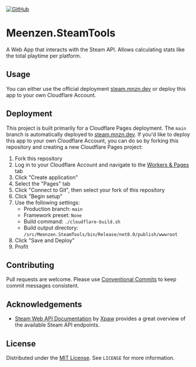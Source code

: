 [![GitHub](https://img.shields.io/github/license/meenzen/Streamlabs.SocketClient.svg)](https://github.com/meenzen/Streamlabs.SocketClient/blob/main/LICENSE)

# Meenzen.SteamTools

A Web App that interacts with the Steam API. Allows calculating stats like the total playtime per platform.

## Usage

You can either use the official deployment [steam.mnzn.dev](https://steam.mnzn.dev/) or deploy this app to your own Cloudflare Account.

## Deployment

This project is built primarily for a Cloudflare Pages deployment. The `main` branch is automatically deployed to [steam.mnzn.dev](https://steam.mnzn.dev/).
If you'd like to deploy this app to your own Cloudflare Account, you can do so by forking this repository and creating a new Cloudflare Pages project:

1. Fork this repository
2. Log in to your Cloudflare Account and navigate to the [Workers & Pages](https://dash.cloudflare.com/?to=/:account/workers-and-pages) tab
3. Click "Create application"
4. Select the "Pages" tab
5. Click "Connect to Git", then select your fork of this repository
6. Click "Begin setup"
7. Use the following settings:
   - Production branch: `main`
   - Framework preset: `None`
   - Build command: `./cloudflare-build.sh`
   - Build output directory: `/src/Meenzen.SteamTools/bin/Release/net8.0/publish/wwwroot`
8. Click "Save and Deploy"
9. Profit

## Contributing

Pull requests are welcome. Please use [Conventional Commits](https://www.conventionalcommits.org/) to keep
commit messages consistent.

## Acknowledgements

- [Steam Web API Documentation](https://steamapi.xpaw.me/) by [Xpaw](https://github.com/xPaw) provides a great overview of the available Steam API endpoints.

## License

Distributed under the [MIT License](https://choosealicense.com/licenses/mit/). See `LICENSE` for more information.
